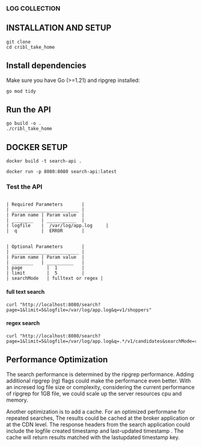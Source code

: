 ### LOG COLLECTION

## INSTALLATION AND SETUP

```
git clone 
cd cribl_take_home
```

## Install dependencies 

Make sure you have Go (>=1.21) and ripgrep installed:

```
go mod tidy

```

## Run the API

```
go build -o .
./cribl_take_home
```

## DOCKER SETUP

```
docker build -t search-api .

docker run -p 8080:8080 search-api:latest
```

### Test the API

```

| Required Parameters       |
| _________________________ |
| Param name | Param value  |
| ________   | ___________  |
| logfile    |  /var/log/app.log     |
|  q         |  ERROR       |


| Optional Parameters       |
| _________________________ |
| Param name | Param value  |
| ________   | __________   |
| page         |  1         |
| limit        |  5         |
| searchMode   | fulltext or regex |

```
#### full text search
```
curl "http://localhost:8080/search?page=1&limit=5&logfile=/var/log/app.log&q=v1/shoppers"
```
#### regex search
```
curl "http://localhost:8080/search?page=1&limit=5&logfile=/var/log/app.log&q=.*/v1/candidates&searchMode=regex"

```

## Performance Optimization

The search performance is determined by the ripgrep performance. 
Adding additional ripgrep (rg) flags could make the performance even better. With an incresed log file size or complexity, considering the current performance of ripgrep for 1GB file, we could scale up the server resources cpu and memory.

Another optimization is to add a cache. For an optimized performane for repeated searches, The results could be cached at the broker application or at the CDN level. The response headers from the search application could include the logfile created timestamp and last-updated timestamp . The cache will return results matched with the lastupdated timestamp key. 


